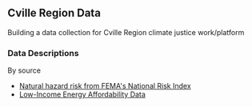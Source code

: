 ## Cville Region Data

Building a data collection for Cville Region climate justice work/platform

### Data Descriptions
By source

* [Natural hazard risk from FEMA's National Risk Index](https://virginiaequitycenter.github.io/summer-sandbox/fema_nri_cville.html)
* [Low-Income Energy Affordability Data](https://virginiaequitycenter.github.io/summer-sandbox/lead_cville.html)
